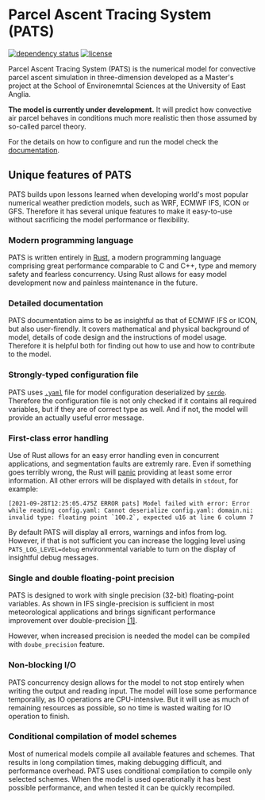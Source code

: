 # Parcel Ascent Tracing System (PATS)

[![dependency status](https://deps.rs/repo/github/Quba1/PATS/status.svg)](https://deps.rs/repo/github/Quba1/PATS)
[![license](https://img.shields.io/github/license/Quba1/PATS)](https://choosealicense.com/licenses/gpl-3.0/)

Parcel Ascent Tracing System (PATS) is the numerical model for convective parcel ascent simulation in three-dimension developed as a Master's project at the School of Environemntal Sciences at the University of East Anglia.

**The model is currently under development.** It will predict how convective air parcel behaves in conditions much more realistic then those assumed by so-called parcel theory.

For the details on how to configure and run the model check the [documentation](https://quba1.github.io/PATS/).

## Unique features of PATS

PATS builds upon lessons learned when developing world's most popular numerical weather prediction models, such as WRF, ECMWF IFS, ICON or GFS. Therefore it has several unique features to make it easy-to-use without sacrificing the model performance or flexibility.

### Modern programming language

PATS is written entirely in [Rust](https://www.rust-lang.org/), a modern programming language comprising great performance comparable to C and C++, type and memory safety and fearless concurrency. Using Rust allows for easy model development now and painless maintenance in the future. 

### Detailed documentation

PATS documentation aims to be as insightful as that of ECMWF IFS or ICON, but also user-firendly. It covers mathematical and physical background of model, details of code design and the instructions of model usage. Therefore it is helpful both for finding out how to use and how to contribute to the model.

### Strongly-typed configuration file

PATS uses [`.yaml`](https://en.wikipedia.org/wiki/YAML) file for model configuration deserialized by [`serde`](https://serde.rs/). Therefore the configuration file is not only checked if it contains all required variables, but if they are of correct type as well. And if not, the model will provide an actually useful error message.

### First-class error handling

Use of Rust allows for an easy error handling even in concurrent applications, and segmentation faults are extremly rare. Even if something goes terribly wrong, the Rust will [panic](https://doc.rust-lang.org/book/ch09-01-unrecoverable-errors-with-panic.html) providing at least some error information. All other errors will be displayed with details in `stdout`, for example:

```
[2021-09-28T12:25:05.475Z ERROR pats] Model failed with error: Error while reading config.yaml: Cannot deserialize config.yaml: domain.ni: invalid type: floating point `100.2`, expected u16 at line 6 column 7
```

By default PATS will display all errors, warnings and infos from log. However, if that is not sufficient you can increase the logging level using `PATS_LOG_LEVEL=debug` environmental variable to turn on the display of insightful debug messages.

### Single and double floating-point precision

PATS is designed to work with single precision (32-bit) floating-point variables. As shown in IFS single-precision is sufficient in most meteorological applications and brings significant performance improvement over double-precision [[1]](https://www.ecmwf.int/en/newsletter/148/meteorology/single-precision-ifs).

However, when increased precision is needed the model can be compiled with `doube_precision` feature.

### Non-blocking I/O

PATS concurrency design allows for the model to not stop entirely when writing the output and reading input. The model  will lose some performance temporalily, as IO operations are CPU-intensive. But it will use as much of remaining resources as possible, so no time is wasted waiting for IO operation to finish.

### Conditional compilation of model schemes

Most of numerical models compile all available features and schemes. That results in long compilation times, making debugging difficult, and performance overhead. PATS uses conditional compilation to compile only selected schemes. When the model is used operationally it has best possible performance, and when tested it can be quickly recompiled. 
